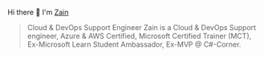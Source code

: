 Hi there 👋 I'm [Zain](https://zainulhassan.net)
> Cloud & DevOps Support Engineer
Zain is a Cloud & DevOps Support engineer, Azure & AWS Certified, Microsoft Certified Trainer (MCT), Ex-Microsoft Learn Student Ambassador, Ex-MVP @ C#-Corner. 
